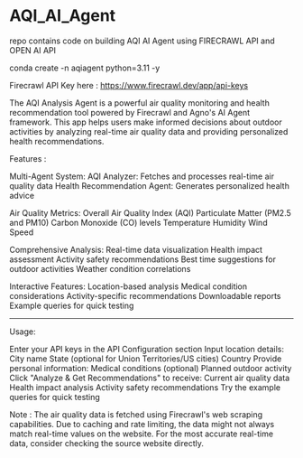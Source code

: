 # AQI_AI_Agent
repo contains code on building AQI AI Agent using FIRECRAWL API and OPEN AI API

conda create -n aqiagent python=3.11 -y

Firecrawl API Key here : https://www.firecrawl.dev/app/api-keys


The AQI Analysis Agent is a powerful air quality monitoring and health recommendation tool powered by Firecrawl and Agno's AI Agent framework. This app helps users make informed decisions about outdoor activities by analyzing real-time air quality data and providing personalized health recommendations.

Features : 

Multi-Agent System: 
AQI Analyzer: Fetches and processes real-time air quality data
Health Recommendation Agent: Generates personalized health advice


Air Quality Metrics:
Overall Air Quality Index (AQI)
Particulate Matter (PM2.5 and PM10)
Carbon Monoxide (CO) levels
Temperature
Humidity
Wind Speed


Comprehensive Analysis:
Real-time data visualization
Health impact assessment
Activity safety recommendations
Best time suggestions for outdoor activities
Weather condition correlations


Interactive Features:
Location-based analysis
Medical condition considerations
Activity-specific recommendations
Downloadable reports
Example queries for quick testing


-----------------------------------------------------------------------------

Usage: 

Enter your API keys in the API Configuration section
Input location details:
City name
State (optional for Union Territories/US cities)
Country
Provide personal information:
Medical conditions (optional)
Planned outdoor activity
Click "Analyze & Get Recommendations" to receive:
Current air quality data
Health impact analysis
Activity safety recommendations
Try the example queries for quick testing

Note :
The air quality data is fetched using Firecrawl's web scraping capabilities. Due to caching and rate limiting, the data might not always match real-time values on the website. For the most accurate real-time data, consider checking the source website directly.